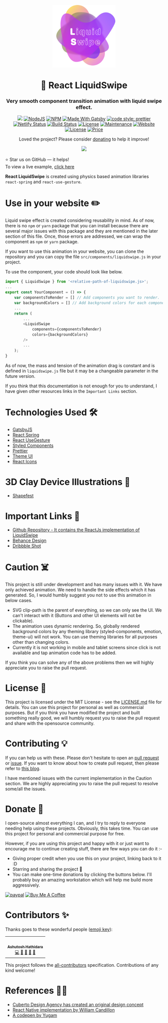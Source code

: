 <p align="center"> 
    <img src="src/images/icon.png" align="center" height="200"></img>
</p>

<h1 align="center"> 🚀 React LiquidSwipe</h1> 
<h3 align="center"> Very smooth component transition animation with liquid swipe effect. </h3>

<p align="center">
  <a href="https://hits.seeyoufarm.com"><img src="https://hits.seeyoufarm.com/api/count/incr/badge.svg?url=https%3A%2F%2Fgithub.com%2Fashutosh1919%2Freact-liquidswipe&count_bg=%236BDF13&title_bg=%23555555&icon=&icon_color=%23E7E7E7&title=hits&edge_flat=false"/></a>
  <a href="https://nodejs.org/en/blog/release/v12.18.3/"><img alt="NodeJS" src="https://img.shields.io/badge/node-12.18.3-important?style=flat-square" /></a>
  <a href="https://www.npmjs.com/package/npm/v/6.14.6"><img alt="NPM" src="https://img.shields.io/badge/npm-6.14.6-61DAFB?style=flat-square" /></a>
  <a href="https://www.gatsbyjs.com/"><img alt="Made With Gatsby" src="https://img.shields.io/badge/made%20with-gatsby-blueviolet?style=flat-square" /></a>
  <a href="https://github.com/prettier/prettier"><img alt="code style: prettier" src="https://img.shields.io/badge/code_style-prettier-ff69b4.svg?style=flat-square?style=flat-square" /></a>
  <br/>
  <a href="https://app.netlify.com/sites/liquidswipe/deploys"><img alt="Netlify Status" src="https://api.netlify.com/api/v1/badges/70d38bf1-15ea-4484-96b3-afb432fb7d56/deploy-status?style=flat-square" /></a>
  <a href="https://travis-ci.org/badges/badgerbadgerbadger"><img alt="Build Status" src="http://img.shields.io/travis/badges/badgerbadgerbadger.svg?style=flat-square?style=flat-square" /></a>
  <a href="http://badges.mit-license.org/"><img alt="License" src="http://img.shields.io/:license-mit-blue.svg?style=flat-square?style=flat-square" /></a>
  <a href="https://github.com/ashutosh1919/react-liquidswipe/commits/main"><img alt="Maintenance" src="https://img.shields.io/badge/maintained-yes-green.svg?style=flat-square" /></a>
  <a href="http://badges.mit-license.org/"><img alt="Website" src="https://img.shields.io/badge/website-up-yellow?style=flat-square" /></a>
  <a href="https://liquidswipe.netlify.app/"><img alt="License" src="http://img.shields.io/:license-mit-blue.svg?style=flat-square?style=flat-square" /></a>
  <a href="https://img.shields.io/badge/price-free-ff69b4"><img alt="Price" src="https://img.shields.io/badge/price-free-ff69b4?style=flat-square" /></a>
</p>

<p align="center">Loved the project? Please consider <a href="https://www.paypal.com/paypalme/devsense19">donating</a> to help it improve!</p>

<p align="center"> 
    <a href="https://liquidswipe.netlify.app/" target="_blank">
    <img src="src/images/demo.gif"></img>
  </a>
</p>

:star: Star us on GitHub — it helps!  
To view a live example, [click here](https://liquidswipe.netlify.app/)

**React LiquidSwipe** is created using physics based animation libraries `react-spring` and `react-use-gesture`.

# Use in your website ✏️

Liquid swipe effect is created considering reusability in mind. As of now, there is no `npm` or `yarn` package that you can install because there are several major issues with this package and they are mentioned in the later section of this file. Once, those errors are addressed, we can wrap the component as `npm` or `yarn` package.

If you want to use this animation in your website, you can clone the repository and you can copy the file `src/components/liquidswipe.js` in your project.

To use the component, your code should look like below.

```javascript
import { LiquidSwipe } from '<relative-path-of-liquidswipe.js>';
...
export const YourComponent = () => {
    var componentsToRender = [] // Add components you want to render.
    var backgroundColors = [] // Add background colors for each component.
    ...
    return (
        ...
        <LiquidSwipe
            components={componentsToRender}
            colors={backgroundColors}
        />
        ...
    );
}
```

As of now, the mass and tension of the animation drag is constant and is defined in `liquidswipe.js` file but it may be a changeable parameter in the future version.

If you think that this documentation is not enough for you to understand, I have given other resources links in the `Important Links` section.

# Technologies Used 🛠️

- [GatsbyJS](https://www.gatsbyjs.com/)
- [React Spring](https://www.react-spring.io/)
- [React UseGesture](https://use-gesture.netlify.app/)
- [Styled Components](https://styled-components.com/)
- [Prettier](https://prettier.io/)
- [Theme UI](https://theme-ui.com/)
- [React Icons](https://react-icons.github.io/react-icons/)

# 3D Clay Device Illustrations 🍥

- [Shapefest](https://www.shapefest.com/)

# Important Links 📑

- [Github Repository - It contains the ReactJs implementation of LiquidSwipe](https://github.com/ashutosh1919/react-liquidswipe)
- [Behance Design]()
- [Dribbble Shot]()

# Caution ☠️

This project is still under development and has many issues with it. We have only achieved animation. We need to handle the side effects which it has generated. So, I would humbly suggest you not to use this animation in below cases.

- SVG clip-path is the parent of everything, so we can only see the UI. We can't interact with it (Buttons and other UI elements will not be clickable).
- The animation uses dynamic rendering. So, globally rendered background colors by any theming library (styled-components, emotion, theme-ui) will not work. You can use theming libraries for all purposes other than changing colors.
- Currently it is not working in mobile and tablet screens since click is not available and tap animation code has to be added.

If you think you can solve any of the above problems then we will highly appreciate you to raise the pull request.

# License 📄

This project is licensed under the MIT License - see the [LICENSE.md](https://github.com/ashutosh1919/react-liquidswipe/blob/main/LICENSE) file for details.
You can use this project for personal as well as commercial purposes. But if you think you have modified the project and built something really good, we will humbly request you to raise the pull request and share with the opensource community.

# Contributing 💡

If you can help us with these. Please don't hesitate to open an [pull request](https://github.com/ashutosh1919/react-liquidswipe/pulls) or [issue](https://github.com/ashutosh1919/react-liquidswipe/issues). If you want to know about how to create pull request, then please refer to [this blog](https://opensource.com/article/19/7/create-pull-request-github).

I have mentioned issues with the current implementation in the Caution section. We are highly appreciating you to raise the pull request to resolve some/all the issues.

# Donate 💉

I open-source almost everything I can, and I try to reply to everyone needing help using these projects. Obviously, this takes time. You can use this project for personal and commercial purpose for free.

However, if you are using this project and happy with it or just want to encourage me to continue creating stuff, there are few ways you can do it :-

- Giving proper credit when you use this on your project, linking back to it :D
- Starring and sharing the project 🚀
- You can make one-time donations by clicking the buttons below. I'll probably buy an amazing workstation which will help me build more aggressively.

[![paypal](https://www.paypalobjects.com/en_US/i/btn/btn_donateCC_LG.gif)](https://www.paypal.com/paypalme/devsense19) <a href="https://www.buymeacoffee.com/devsense19" target="_blank"><img src="https://cdn.buymeacoffee.com/buttons/v2/default-red.png" alt="Buy Me A Coffee" height="50px" ></a>

# Contributors ✨

Thanks goes to these wonderful people ([emoji key](https://allcontributors.org/docs/en/emoji-key)):

<!-- ALL-CONTRIBUTORS-LIST:START - Do not remove or modify this section -->
<!-- prettier-ignore-start -->
<!-- markdownlint-disable -->
<table>
  <tr>
    <td align="center"><a href="https://github.com/ashutosh1919"><img src="https://avatars3.githubusercontent.com/u/20843596?v=4?s=100" width="100px;" alt=""/><br /><sub><b>Ashutosh Hathidara</b></sub></a><br /><a href="https://github.com/ashutosh1919/react-liquidswipe/commits?author=ashutosh1919" title="Code">💻</a> <a href="https://github.com/ashutosh1919/react-liquidswipe/commits?author=ashutosh1919" title="Documentation">📖</a> <a href="#design-ashutosh1919" title="Design">🎨</a> <a href="#ideas-ashutosh1919" title="Ideas, Planning, & Feedback">🤔</a> <a href="#maintenance-ashutosh1919" title="Maintenance">🚧</a></td>
  </tr>
</table>

<!-- markdownlint-restore -->
<!-- prettier-ignore-end -->

<!-- ALL-CONTRIBUTORS-LIST:END -->

This project follows the [all-contributors](https://github.com/all-contributors/all-contributors) specification. Contributions of any kind welcome!

# References 👏🏻

- [Cuberto Design Agency has created an original design concept](https://dribbble.com/shots/10680562-UI-Design-Course-3-Liquid-Swipe-After-Effects-Animation-2020)
- [React Native implementation by William Candillon](https://www.youtube.com/watch?v=gLopy2MCAqM)
- [A codepen by Yugam](https://codepen.io/pizza3/pen/LYGQOBo)
